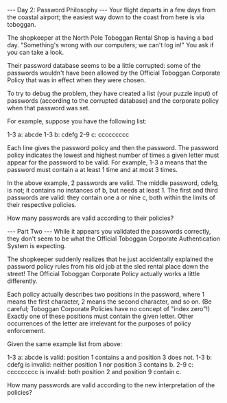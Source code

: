 
--- Day 2: Password Philosophy ---
Your flight departs in a few days from the coastal airport; the easiest way down to the coast from here is via toboggan.


The shopkeeper at the North Pole Toboggan Rental Shop is having a bad day. "Something's wrong with our computers; we can't log in!" You ask if you can take a look.


Their password database seems to be a little corrupted: some of the passwords wouldn't have been allowed by the Official Toboggan Corporate Policy that was in effect when they were chosen.


To try to debug the problem, they have created a list (your puzzle input) of passwords (according to the corrupted database) and the corporate policy when that password was set.


For example, suppose you have the following list:


1-3 a: abcde
1-3 b: cdefg
2-9 c: ccccccccc



Each line gives the password policy and then the password. The password policy indicates the lowest and highest number of times a given letter must appear for the password to be valid. For example, 1-3 a means that the password must contain a at least 1 time and at most 3 times.


In the above example, 2 passwords are valid. The middle password, cdefg, is not; it contains no instances of b, but needs at least 1. The first and third passwords are valid: they contain one a or nine c, both within the limits of their respective policies.


How many passwords are valid according to their policies?


--- Part Two ---
While it appears you validated the passwords correctly, they don't seem to be what the Official Toboggan Corporate Authentication System is expecting.


The shopkeeper suddenly realizes that he just accidentally explained the password policy rules from his old job at the sled rental place down the street! The Official Toboggan Corporate Policy actually works a little differently.


Each policy actually describes two positions in the password, where 1 means the first character, 2 means the second character, and so on. (Be careful; Toboggan Corporate Policies have no concept of "index zero"!) Exactly one of these positions must contain the given letter. Other occurrences of the letter are irrelevant for the purposes of policy enforcement.


Given the same example list from above:



1-3 a: abcde is valid: position 1 contains a and position 3 does not.
1-3 b: cdefg is invalid: neither position 1 nor position 3 contains b.
2-9 c: ccccccccc is invalid: both position 2 and position 9 contain c.



How many passwords are valid according to the new interpretation of the policies?

